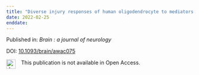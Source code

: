 ```yaml
---
title: "Diverse injury responses of human oligodendrocyte to mediators implicated in multiple sclerosis."
date: 2022-02-25
enddate:
---
```


Published in: *Brain : a journal of neurology*

DOI: [10.1093/brain/awac075](https://doi.org/10.1093/brain/awac075)

<img src=https://upload.wikimedia.org/wikipedia/commons/thumb/0/0e/Closed_Access_logo_transparent.svg/1200px-Closed_Access_logo_transparent.svg.png alt="drawing" width="25" align="left"/> &nbsp;&nbsp;&nbsp;This publication is not available in Open Access.


